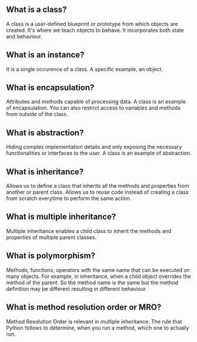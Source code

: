 ## What is a class?

A class is a user-defined blueprint or prototype from which objects are created. It's where we teach objects
to behave. It incorporates both state and behaviour.

## What is an instance?

It is a single occurence of a class. A specific example, an object.

## What is encapsulation?
Attributes and methods capable of processing data. A class is an example of encapsulation. You can also restrict access to variables and methods from outside of the class.

## What is abstraction?
Hiding complex implementation details and only exposing the necessary functionalities or interfaces to the user. A class is an example of abstraction. 

## What is inheritance?
Allows us to define a class that inherits all the methods and properties from another or parent class. Allows us to reuse code instead of creating a class from scratch everytime to perform the same action.

## What is multiple inheritance?
Multiple inheritance enables a child class to inherit the methods and properties of multiple parent classes. 

## What is polymorphism?

Methods, functions, operators with the same name that can be executed on many objects. For example, in inheritance, when a child object overrides the method of the parent. So the method name is the same but the method definition may be different resulting in different behaviour. 


## What is method resolution order or MRO?
Method Resolution Order is relevant in multiple inheritance. The rule that Python follows to determine, when you run a method, which one to actually run. 